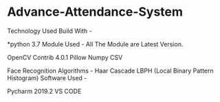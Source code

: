 # Advance-Attendance-System
Technology Used
Build With -

*python 3.7
Module Used -
All The Module are Latest Version.

OpenCV Contrib 4.0.1
Pillow
Numpy
CSV

Face Recognition Algorithms -
Haar Cascade
LBPH (Local Binary Pattern Histogram)
Software Used -

Pycharm 2019.2
VS CODE
